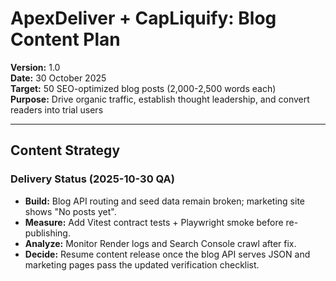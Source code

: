 # ApexDeliver + CapLiquify: Blog Content Plan

**Version:** 1.0  
**Date:** 30 October 2025  
**Target:** 50 SEO-optimized blog posts (2,000-2,500 words each)  
**Purpose:** Drive organic traffic, establish thought leadership, and convert readers into trial users  

---

## Content Strategy

### Delivery Status (2025-10-30 QA)
- **Build:** Blog API routing and seed data remain broken; marketing site shows "No posts yet".
- **Measure:** Add Vitest contract tests + Playwright smoke before re-publishing.
- **Analyze:** Monitor Render logs and Search Console crawl after fix.
- **Decide:** Resume content release once the blog API serves JSON and marketing pages pass the updated verification checklist.


